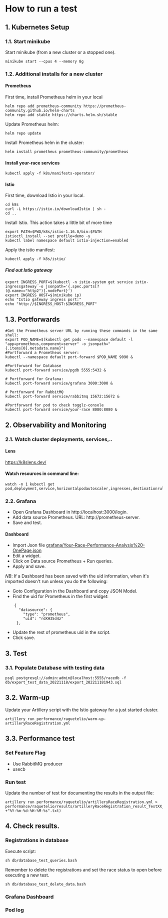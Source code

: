 # How to run a test

## 1. Kubernetes Setup 

### 1.1. Start minikube

Start minikube (from a new cluster or a stopped one).
```
minikube start --cpus 4 --memory 8g
```

### 1.2. Additional installs for a new cluster
#### Prometheus

First time, install Prometheus helm in your local
```
helm repo add prometheus-community https://prometheus-community.github.io/helm-charts
helm repo add stable https://charts.helm.sh/stable
```

Update Prometheus helm:
```
helm repo update
```

Install Prometheus helm in the cluster:
```
helm install prometheus prometheus-community/prometheus
```

#### Install your-race services
```
kubectl apply -f k8s/manifests-operator/
```

#### Istio
First time, download Istio in your local.
```
cd k8s
curl -L https://istio.io/downloadIstio | sh -
cd ..
```
Install Istio. This action takes a little bit of more time
```
export PATH=$PWD/k8s/istio-1.16.0/bin:$PATH
istioctl install --set profile=demo -y
kubectl label namespace default istio-injection=enabled
```
Apply the istio manifest:
```
kubectl apply -f k8s/istio/
```

##### Find out Istio gateway

```
export INGRESS_PORT=$(kubectl -n istio-system get service istio-ingressgateway -o jsonpath='{.spec.ports[?(@.name=="http2")].nodePort}')
export INGRESS_HOST=$(minikube ip)
echo "Istio gateway ingress port:"
echo "http://$INGRESS_HOST:$INGRESS_PORT"
```

## 1.3. Portforwards

```
#Get the Prometheus server URL by running these commands in the same shell:
export POD_NAME=$(kubectl get pods --namespace default -l "app=prometheus,component=server" -o jsonpath="{.items[0].metadata.name}")
#Portforward a Prometheus server:
kubectl --namespace default port-forward $POD_NAME 9090 &

#Portforward for Database
kubectl port-forward service/pgdb 5555:5432 &

# Portforward for Grafana:
kubectl port-forward service/grafana 3000:3000 &

# Portforward for RabbitMQ
kubectl port-forward service/rabbitmq 15672:15672 &

#Portforward for pod to check togglz-console
kubectl port-forward service/your-race 8080:8080 &
```




## 2. Observability and Monitoring

### 2.1.  Watch cluster deployments, services,..
#### Lens 
https://k8slens.dev/

#### Watch resources in command line:
```
watch -n 1 kubectl get pod,deployment,service,horizontalpodautoscaler,ingresses,destinationrule,virtualservice 
```
### 2.2. Grafana

- Open Grafana Dashboard in http://localhost:3000/login.
- Add data source Prometheus. URL: http://prometheus-server.
- Save and test.

#### Dashboard
- Import Json file [grafana/Your-Race-Performance-Analysis%20-OnePage.json](../grafana/Your-Race-Performance-Analysis%20-OnePage.json)
- Edit a widget.
- Click on Data source Prometheus + Run queries.
- Apply and save.

_NB_: If a Dashboard has been saved with the uid information, when it's imported doesn't run unless you do the following:

- Goto Configuration in the Dashboard and copy JSON Model.
- Find the uid for Prometheus in the first widget:

```
    {
      "datasource": {
        "type": "prometheus",
        "uid": "rdXH35d4z"
     },
```       

 - Update the rest of prometheus uid in the script.  
 - Click save.  


## 3. Test

### 3.1. Populate Database with testing data
```
psql postgresql://admin:admin@localhost:5555/racedb -f db/export_test_data_20221118/export_202211181943.sql
```

## 3.2. Warm-up

Update your Artillery script with the Istio gateway for a just started cluster.
```
artillery run performance/raquetelio/warm-up-artilleryRaceRegistration.yml 
```

## 3.3. Performance test

### Set Feature Flag 

- Use RabbitMQ producer	
- usecb	

### Run test
Update the number of test for documenting the results in the output file:
```
artillery run performance/raquetelio/artilleryRaceRegistration.yml > performance/raquetelio/results/artilleryRaceRegistration_result_TestXX_$(date +"%Y-%m-%d-%H-%M-%s".txt)

```

## 4. Check results.

### Registrations in database
Execute script:
```
sh db/database_test_queries.bash
```
Remember to delete the registrations and set the race status to open before executing a new test.

```
sh db/database_test_delete_data.bash
```
### Grafana Dashboard
### Pod log 